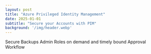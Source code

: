 ```yaml
---
layout: post
title: "Azure Privileged Identity Management"
date: 2025-01-01
subtitle: "Secure your Accounts with PIM"
background: '/img/header.webp'
---
```


Secure Backups
Admin Roles on demand and timely bound
Approval Workflow
